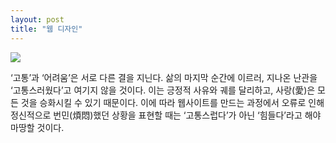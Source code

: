 ```yaml
---
layout: post
title: "웹 디자인"
---
```


<div class="start">
  <img class="lazyload" src="https://github.com/user-attachments/assets/d675d0d2-6b02-4f2f-8421-91e8c4a90d59">
</div>


<div class="txt">

  ‘고통’과 ‘어려움’은 서로 다른 결을 지닌다. 삶의 마지막 순간에 이르러, 지나온 난관을 ‘고통스러웠다’고 여기지 않을 것이다. 이는 긍정적 사유와 궤를 달리하고, 사랑(愛)은 모든 것을 승화시킬 수 있기 때문이다.
  이에 따라 웹사이트를 만드는 과정에서 오류로 인해 정신적으로 번민(煩悶)했던 상황을 표현할 때는 ‘고통스럽다’가 아닌 ‘힘들다’라고 해야 마땅할 것이다.
  
</div>
